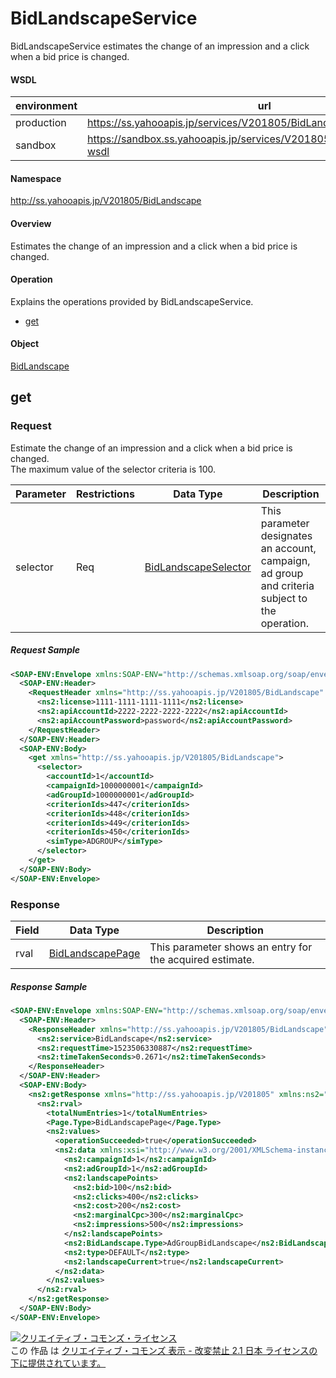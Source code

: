 # BidLandscapeService
BidLandscapeService estimates the change of an impression and a click when a bid price is changed.
#### WSDL
| environment | url |
|---|---|
| production  | https://ss.yahooapis.jp/services/V201805/BidLandscapeService?wsdl|
| sandbox  | https://sandbox.ss.yahooapis.jp/services/V201805/BidLandscapeService?wsdl|
#### Namespace
http://ss.yahooapis.jp/V201805/BidLandscape
#### Overview
Estimates the change of an impression and a click when a bid price is changed.
#### Operation
Explains the operations provided by BidLandscapeService.
+ [get](#get)

#### Object
[BidLandscape](../data/BidLandscape)

## get

### Request
Estimate the change of an impression and a click when a bid price is changed.<br>
The maximum value of the selector criteria is 100.

| Parameter | Restrictions | Data Type | Description |
|---|---|---|---|
| selector | Req | [BidLandscapeSelector](../data/BidLandscape/BidLandscapeSelector.md) | This parameter designates an account, campaign, ad group and criteria subject to the operation. |

##### Request Sample
```xml
<SOAP-ENV:Envelope xmlns:SOAP-ENV="http://schemas.xmlsoap.org/soap/envelope/">
  <SOAP-ENV:Header>
    <RequestHeader xmlns="http://ss.yahooapis.jp/V201805/BidLandscape" xmlns:ns2="http://ss.yahooapis.jp/V201805">
      <ns2:license>1111-1111-1111-1111</ns2:license>
      <ns2:apiAccountId>2222-2222-2222-2222</ns2:apiAccountId>
      <ns2:apiAccountPassword>password</ns2:apiAccountPassword>
    </RequestHeader>
  </SOAP-ENV:Header>
  <SOAP-ENV:Body>
    <get xmlns="http://ss.yahooapis.jp/V201805/BidLandscape">
      <selector>
        <accountId>1</accountId>
        <campaignId>1000000001</campaignId>
        <adGroupId>1000000001</adGroupId>
        <criterionIds>447</criterionIds>
        <criterionIds>448</criterionIds>
        <criterionIds>449</criterionIds>
        <criterionIds>450</criterionIds>
        <simType>ADGROUP</simType>
      </selector>
    </get>
  </SOAP-ENV:Body>
</SOAP-ENV:Envelope>
```

### Response
| Field | Data Type | Description |
|---|---|---|
| rval | [BidLandscapePage](../data/BidLandscape/BidLandscapePage.md) | This parameter shows an entry for the acquired estimate. |

##### Response Sample
```xml
<SOAP-ENV:Envelope xmlns:SOAP-ENV="http://schemas.xmlsoap.org/soap/envelope/">
  <SOAP-ENV:Header>
    <ResponseHeader xmlns="http://ss.yahooapis.jp/V201805/BidLandscape" xmlns:ns2="http://ss.yahooapis.jp/V201805">
      <ns2:service>BidLandscape</ns2:service>
      <ns2:requestTime>1523506330887</ns2:requestTime>
      <ns2:timeTakenSeconds>0.2671</ns2:timeTakenSeconds>
    </ResponseHeader>
  </SOAP-ENV:Header>
  <SOAP-ENV:Body>
    <ns2:getResponse xmlns="http://ss.yahooapis.jp/V201805" xmlns:ns2="http://ss.yahooapis.jp/V201805/BidLandscape">
      <ns2:rval>
        <totalNumEntries>1</totalNumEntries>
        <Page.Type>BidLandscapePage</Page.Type>
        <ns2:values>
          <operationSucceeded>true</operationSucceeded>
          <ns2:data xmlns:xsi="http://www.w3.org/2001/XMLSchema-instance" xsi:type="ns2:AdGroupBidLandscape">
            <ns2:campaignId>1</ns2:campaignId>
            <ns2:adGroupId>1</ns2:adGroupId>
            <ns2:landscapePoints>
              <ns2:bid>100</ns2:bid>
              <ns2:clicks>400</ns2:clicks>
              <ns2:cost>200</ns2:cost>
              <ns2:marginalCpc>300</ns2:marginalCpc>
              <ns2:impressions>500</ns2:impressions>
            </ns2:landscapePoints>
            <ns2:BidLandscape.Type>AdGroupBidLandscape</ns2:BidLandscape.Type>
            <ns2:type>DEFAULT</ns2:type>
            <ns2:landscapeCurrent>true</ns2:landscapeCurrent>
          </ns2:data>
        </ns2:values>
      </ns2:rval>
    </ns2:getResponse>
  </SOAP-ENV:Body>
</SOAP-ENV:Envelope>
```

<a rel="license" href="http://creativecommons.org/licenses/by-nd/2.1/jp/"><img alt="クリエイティブ・コモンズ・ライセンス" style="border-width:0" src="https://i.creativecommons.org/l/by-nd/2.1/jp/88x31.png" /></a><br />この 作品 は <a rel="license" href="http://creativecommons.org/licenses/by-nd/2.1/jp/">クリエイティブ・コモンズ 表示 - 改変禁止 2.1 日本 ライセンスの下に提供されています。</a>
